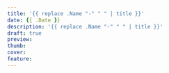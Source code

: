 ```yaml
---
title: '{{ replace .Name "-" " " | title }}'
date: {{ .Date }}
description: '{{ replace .Name "-" " " | title }}'
draft: true
preview:
thumb:
cover: 
feature: 
---
```


